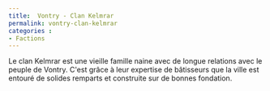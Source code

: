 ```yaml
---
title:  Vontry - Clan Kelmrar
permalink: vontry-clan-kelmrar
categories :
- Factions
---
```


Le clan Kelmrar est une vieille famille naine avec de longue relations avec le peuple de Vontry. C'est grâce à leur expertise de bâtisseurs que la ville est entouré de solides remparts et construite sur de bonnes fondation.
